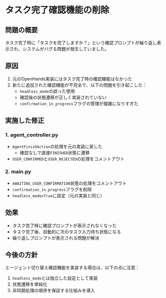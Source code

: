 # タスク完了確認機能の削除

## 問題の概要
タスク完了時に「タスクを完了しますか？」という確認プロンプトが繰り返し表示され、システムがバグる問題が発生していました。

## 原因
1. 元のOpenHands実装にはタスク完了時の確認機能はなかった
2. 新たに追加された確認機能が不完全で、以下の問題を引き起こした：
   - `headless_mode`の誤った使用
   - 確認後の状態遷移が正しく実装されていない
   - `confirmation_in_progress`フラグの管理が複雑になりすぎた

## 実施した修正

### 1. agent_controller.py
- `AgentFinishAction`の処理を元の実装に戻した
  - 確認なしで直接`FINISHED`状態に遷移
- `USER_CONFIRMED`と`USER_REJECTED`の処理をコメントアウト

### 2. main.py  
- `AWAITING_USER_CONFIRMATION`状態の処理をコメントアウト
- `confirmation_in_progress`フラグを削除
- `headless_mode=True`に設定（元の実装と同じ）

## 効果
- タスク完了時に確認プロンプトが表示されなくなった
- タスク完了後、自動的に次のタスク入力待ち状態になる
- 繰り返しプロンプトが表示される問題が解決

## 今後の方針
エージェント切り替え確認機能を実装する場合は、以下の点に注意：
1. `headless_mode`とは独立した設定として実装
2. 状態遷移を単純化
3. 非同期処理の順序を保証する仕組みを導入
